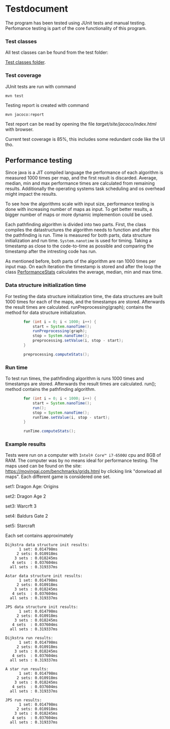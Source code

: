 # Testdocument

The program has been tested using JUnit tests and manual testing. 
Perfomance testing is part of the core functionality of this program.

### Test classes

All test classes can be found from the test folder:

[Test classes folder](https://github.com/synesteesia/pathAlgorithms/tree/master/pathAlgorithms/src/test/java).


### Test coverage


JUnit tests are run with command

```
mvn test
```
Testing report is created with command

```
mvn jacoco:report
```

Test report can be read by opening the file _target/site/jacoco/index.html_ with browser.

Current test coverage is 85%, this includes some redundant code like the UI tho.

## Performance testing

Since java is a JIT compiled language the performance of each algorithm is measured 1000 times per map, and the first result is discarded.
Average, median, min and max performance times are calculated from remaining results. 
Additionally the operating systems task scheduling and os overhead might impact the results.

To see how the algorithms scale with input size, performance testing is done with increasing number of maps as input.
To get better results, a bigger number of maps or more dynamic implemention could be used.

Each pathfinding algorithm is divided into two parts. 
First, the class compiles the datastructures the algorithm needs to function and after this the pathfinding is run.
Time is measured for both parts, data structure initialization and run time.
`System.nanotime` is used for timing. 
Taking a timestamp as close to the code-to-time as possible and comparing the timestamp after the intresting code has run.

As mentioned before, both parts of the algorithm are ran 1000 times per input map.
On each iteration the timestamp is stored and after the loop the class 
[PerformanceStats](https://github.com/synesteesia/pathAlgorithms/blob/master/pathAlgorithms/src/main/java/pathalgorithms/PerformanceStats.java) calculates the average, median, min and max time.


### Data structure initialization time

For testing the data structure initialization time, the data structures are built 1000 times for each of the maps, and the timestamps are stored. Afterwards the result times are calculated. runPreprocessing(graph); contains the method for data structure initialization.

```java
        for (int i = 0; i < 1000; i++) {
            start = System.nanoTime();
            runPreprocessing(graph);
            stop = System.nanoTime();
            preprocessing.setValue(i, stop - start);
        }

        preprocessing.computeStats();
```

### Run time

To test run times, the pathfinding algorithm is runs 1000 times and timestamps are stored. Afterwards the result times are calculated. run(); method contains the pathfinding algorithm.

```java
        for (int i = 0; i < 1000; i++) {
            start = System.nanoTime();
            run();
            stop = System.nanoTime();
            runTime.setValue(i, stop - start);
        }

        runTime.computeStats();
```


### Example results

Tests were run on a computer with `Intel® Core™ i7-6500U` cpu and 8GB of RAM. The computer was by no means ideal for performance testing.
The maps used can be found on the site: https://movingai.com/benchmarks/grids.html by clicking link "donwload all maps". 
Each different game is considered one set.

set1: Dragon Age: Origins

set2: Dragon Age 2

set3: Warcrft 3

set4: Baldurs Gate 2

set5: Starcraft

Each set contains approximately 

```
Dijkstra data structure init results:
      1 set: 0.014798ms
     2 sets: 0.010918ms
    3 sets : 0.018245ms
   4 sets  : 0.037604ms
  all sets : 0.319337ms
```
```
Astar data structure init results:
      1 set: 0.014798ms
     2 sets: 0.010918ms
    3 sets : 0.018245ms
   4 sets  : 0.037604ms
  all sets : 0.319337ms
```
```
JPS data structure init results:
      1 set: 0.014798ms
     2 sets: 0.010918ms
    3 sets : 0.018245ms
   4 sets  : 0.037604ms
  all sets : 0.319337ms
```

```
Dijkstra run results:
      1 set: 0.014798ms
     2 sets: 0.010918ms
    3 sets : 0.018245ms
   4 sets  : 0.037604ms
  all sets : 0.319337ms
```
```
A star run results:
      1 set: 0.014798ms
     2 sets: 0.010918ms
    3 sets : 0.018245ms
   4 sets  : 0.037604ms
  all sets : 0.319337ms
```
```
JPS run results:
      1 set: 0.014798ms
     2 sets: 0.010918ms
    3 sets : 0.018245ms
   4 sets  : 0.037604ms
  all sets : 0.319337ms
```

